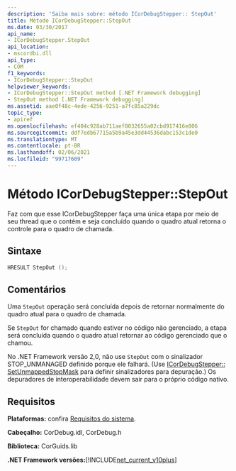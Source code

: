 ```yaml
---
description: 'Saiba mais sobre: método ICorDebugStepper:: StepOut'
title: Método ICorDebugStepper::StepOut
ms.date: 03/30/2017
api_name:
- ICorDebugStepper.StepOut
api_location:
- mscordbi.dll
api_type:
- COM
f1_keywords:
- ICorDebugStepper::StepOut
helpviewer_keywords:
- ICorDebugStepper::StepOut method [.NET Framework debugging]
- StepOut method [.NET Framework debugging]
ms.assetid: aae0f48c-4ede-4256-9251-a7fc85a229dc
topic_type:
- apiref
ms.openlocfilehash: ef404c928ab711aef8032655a02cbd917416e806
ms.sourcegitcommit: ddf7edb67715a5b9a45e3dd44536dabc153c1de0
ms.translationtype: MT
ms.contentlocale: pt-BR
ms.lasthandoff: 02/06/2021
ms.locfileid: "99717609"
---
```

# <a name="icordebugstepperstepout-method"></a>Método ICorDebugStepper::StepOut

Faz com que esse ICorDebugStepper faça uma única etapa por meio de seu thread que o contém e seja concluído quando o quadro atual retorna o controle para o quadro de chamada.  
  
## <a name="syntax"></a>Sintaxe  
  
```cpp  
HRESULT StepOut ();  
```  
  
## <a name="remarks"></a>Comentários  

 Uma `StepOut` operação será concluída depois de retornar normalmente do quadro atual para o quadro de chamada.  
  
 Se `StepOut` for chamado quando estiver no código não gerenciado, a etapa será concluída quando o quadro atual retornar ao código gerenciado que o chamou.  
  
 No .NET Framework versão 2,0, não use `StepOut` com o sinalizador STOP_UNMANAGED definido porque ele falhará. (Use [ICorDebugStepper:: SetUnmappedStopMask](icordebugstepper-setunmappedstopmask-method.md) para definir sinalizadores para depuração.) Os depuradores de interoperabilidade devem sair para o próprio código nativo.  
  
## <a name="requirements"></a>Requisitos  

 **Plataformas:** confira [Requisitos do sistema](../../get-started/system-requirements.md).  
  
 **Cabeçalho:** CorDebug.idl, CorDebug.h  
  
 **Biblioteca:** CorGuids.lib  
  
 **.NET Framework versões:**[!INCLUDE[net_current_v10plus](../../../../includes/net-current-v10plus-md.md)]
